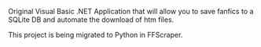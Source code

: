 Original Visual Basic .NET Application that will allow you to save fanfics to a SQLite DB and automate the download of htm files. 

This project is being migrated to Python in FFScraper.
